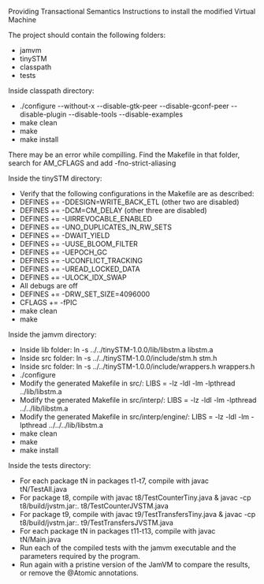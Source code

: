 Providing Transactional Semantics
Instructions to install the modified Virtual Machine

The project should contain the following folders:
 * jamvm
 * tinySTM
 * classpath
 * tests

Inside classpath directory:
 * ./configure --without-x --disable-gtk-peer --disable-gconf-peer --disable-plugin --disable-tools --disable-examples
 * make clean
 * make
 * make install

There may be an error while compilling. Find the Makefile in that folder, search for AM_CFLAGS and add -fno-strict-aliasing


Inside the tinySTM directory:
 * Verify that the following configurations in the Makefile are as described:
 * DEFINES += -DDESIGN=WRITE_BACK_ETL	(other two are disabled)
 * DEFINES += -DCM=CM_DELAY	(other three are disabled)
 * DEFINES += -UIRREVOCABLE_ENABLED
 * DEFINES += -UNO_DUPLICATES_IN_RW_SETS
 * DEFINES += -DWAIT_YIELD
 * DEFINES += -UUSE_BLOOM_FILTER
 * DEFINES += -UEPOCH_GC
 * DEFINES += -UCONFLICT_TRACKING
 * DEFINES += -UREAD_LOCKED_DATA
 * DEFINES += -ULOCK_IDX_SWAP
 * All debugs are off
 * DEFINES += -DRW_SET_SIZE=4096000
 * CFLAGS += -fPIC
 * make clean
 * make

Inside the jamvm directory:
 * Inside lib folder: ln -s ../../tinySTM-1.0.0/lib/libstm.a libstm.a
 * Inside src folder: ln -s ../../tinySTM-1.0.0/include/stm.h stm.h
 * Inside src folder: ln -s ../../tinySTM-1.0.0/include/wrappers.h wrappers.h
 * ./configure
 * Modify the generated Makefile in src/: LIBS = -lz -ldl -lm -lpthread ../lib/libstm.a
 * Modify the generated Makefile in src/interp/: LIBS = -lz -ldl -lm -lpthread ../../lib/libstm.a
 * Modify the generated Makefile in src/interp/engine/: LIBS = -lz -ldl -lm -lpthread ../../../lib/libstm.a
 * make clean
 * make
 * make install

Inside the tests directory:
 * For each package tN in packages t1-t7, compile with javac tN/TestAll.java
 * For package t8, compile with javac t8/TestCounterTiny.java & javac -cp t8/build/jvstm.jar:. t8/TestCounterJVSTM.java
 * For package t9, compile with javac t9/TestTransfersTiny.java & javac -cp t8/build/jvstm.jar:. t9/TestTransfersJVSTM.java
 * For each package tN in packages t11-t13, compile with javac tN/Main.java
 * Run each of the compiled tests with the jamvm executable and the parameters required by the program.
 * Run again with a pristine version of the JamVM to compare the results, or remove the @Atomic annotations.
